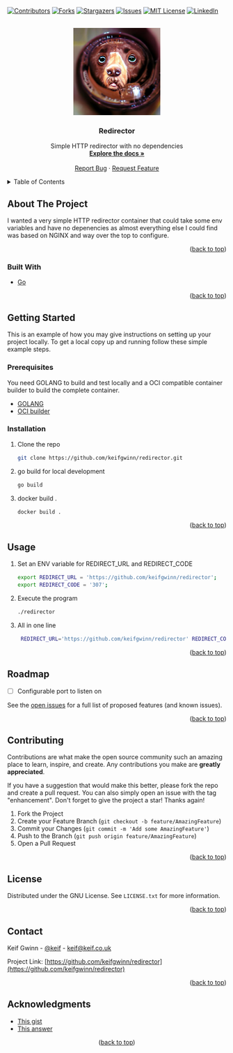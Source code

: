 <div id="top"></div>
<!--
*** Thanks for checking out the Best-README-Template. If you have a suggestion
*** that would make this better, please fork the repo and create a pull request
*** or simply open an issue with the tag "enhancement".
*** Don't forget to give the project a star!
*** Thanks again! Now go create something AMAZING! :D
-->



<!-- PROJECT SHIELDS -->
<!--
*** I'm using markdown "reference style" links for readability.
*** Reference links are enclosed in brackets [ ] instead of parentheses ( ).
*** See the bottom of this document for the declaration of the reference variables
*** for contributors-url, forks-url, etc. This is an optional, concise syntax you may use.
*** https://www.markdownguide.org/basic-syntax/#reference-style-links
-->
[![Contributors][contributors-shield]][contributors-url]
[![Forks][forks-shield]][forks-url]
[![Stargazers][stars-shield]][stars-url]
[![Issues][issues-shield]][issues-url]
[![MIT License][license-shield]][license-url]
[![LinkedIn][linkedin-shield]][linkedin-url]

<!-- PROJECT LOGO -->
<br />
<div align="center">
  <a href="https://github.com/keifgwinn/redirector">
    <img src="images/logo.jpg" alt="Logo" width="200" height="200">
  </a>

<h3 align="center">Redirector</h3>

  <p align="center">
    Simple HTTP redirector with no dependencies
    <br />
    <a href="https://github.com/keifgwinn/redirector"><strong>Explore the docs »</strong></a>
    <br />
    <br />
    <a href="https://github.com/keifgwinn/redirector/issues">Report Bug</a>
    ·
    <a href="https://github.com/keifgwinn/redirector/issues">Request Feature</a>
  </p>
</div>



<!-- TABLE OF CONTENTS -->
<details>
  <summary>Table of Contents</summary>
  <ol>
    <li>
      <a href="#about-the-project">About The Project</a>
      <ul>
        <li><a href="#built-with">Built With go and docker</a></li>
      </ul>
    </li>
    <li>
      <a href="#getting-started">Getting Started</a>
      <ul>
        <li><a href="#prerequisites">Prerequisites</a></li>
        <li><a href="#installation">Installation</a></li>
      </ul>
    </li>
    <li><a href="#usage">Usage</a></li>
    <li><a href="#roadmap">Roadmap</a></li>
    <li><a href="#contributing">Contributing</a></li>
    <li><a href="#license">License</a></li>
    <li><a href="#contact">Contact</a></li>
    <li><a href="#acknowledgments">Acknowledgments</a></li>
  </ol>
</details>



<!-- ABOUT THE PROJECT -->
## About The Project

I wanted a very simple HTTP redirector container that could take some env variables and have no depenencies as almost everything else I could find was based on NGINX and way over the top to configure.
<p align="right">(<a href="#top">back to top</a>)</p>



### Built With

* [Go](https://go.dev/)


<p align="right">(<a href="#top">back to top</a>)</p>



<!-- GETTING STARTED -->
## Getting Started

This is an example of how you may give instructions on setting up your project locally.
To get a local copy up and running follow these simple example steps.

### Prerequisites

You need GOLANG to build and test locally and a OCI compatible container builder to build the complete container.

* [GOLANG](https://go.dev/doc/tutorial/getting-started) 
* [OCI builder](https://projectatomic.io/blog/2018/03/the-many-ways-to-build-oci-images/) 

### Installation

1. Clone the repo
   ```sh
   git clone https://github.com/keifgwinn/redirector.git
   ```
2. go build for local development
   ```sh
   go build
   ```
3. docker build .
   ```sh
   docker build .
   ```   

<p align="right">(<a href="#top">back to top</a>)</p>

<!-- USAGE EXAMPLES -->
## Usage
1. Set an ENV variable for REDIRECT_URL and REDIRECT_CODE
   ```sh
   export REDIRECT_URL = 'https://github.com/keifgwinn/redirector';
   export REDIRECT_CODE = '307';
   ```

2. Execute the program
 
   ```sh
   ./redirector
   ```

3. All in one line 
   ```sh
    REDIRECT_URL='https://github.com/keifgwinn/redirector' REDIRECT_CODE=307 ./redirector
   ```

<p align="right">(<a href="#top">back to top</a>)</p>


<!-- ROADMAP -->
## Roadmap

- [ ] Configurable port to listen on

See the [open issues](https://github.com/keifgwinn/redirector/issues) for a full list of proposed features (and known issues).

<p align="right">(<a href="#top">back to top</a>)</p>


<!-- CONTRIBUTING -->
## Contributing

Contributions are what make the open source community such an amazing place to learn, inspire, and create. Any contributions you make are **greatly appreciated**.

If you have a suggestion that would make this better, please fork the repo and create a pull request. You can also simply open an issue with the tag "enhancement".
Don't forget to give the project a star! Thanks again!

1. Fork the Project
2. Create your Feature Branch (`git checkout -b feature/AmazingFeature`)
3. Commit your Changes (`git commit -m 'Add some AmazingFeature'`)
4. Push to the Branch (`git push origin feature/AmazingFeature`)
5. Open a Pull Request

<p align="right">(<a href="#top">back to top</a>)</p>

<!-- LICENSE -->
## License

Distributed under the GNU License. See `LICENSE.txt` for more information.

<p align="right">(<a href="#top">back to top</a>)</p>



<!-- CONTACT -->
## Contact

Keif Gwinn - [@keif](https://twitter.com/keif) - keif@keif.co.uk

Project Link: [https://github.com/keifgwinn/redirector](https://github.com/keifgwinn/redirector)

<p align="right">(<a href="#top">back to top</a>)</p>



<!-- ACKNOWLEDGMENTS -->
## Acknowledgments

* [This gist](https://gist.github.com/hSATAC/5343225)
* [This answer](https://codereview.stackexchange.com/a/108670)

<p align="center">(<a href="#top">back to top</a>)</p>

<!-- MARKDOWN LINKS & IMAGES -->
<!-- https://www.markdownguide.org/basic-syntax/#reference-style-links -->
[contributors-shield]: https://img.shields.io/github/contributors/keifgwinn/redirector.svg?style=for-the-badge
[contributors-url]: https://github.com/keifgwinn/redirector/graphs/contributors
[forks-shield]: https://img.shields.io/github/forks/keifgwinn/redirector.svg?style=for-the-badge
[forks-url]: https://github.com/keifgwinn/redirector/network/members
[stars-shield]: https://img.shields.io/github/stars/keifgwinn/redirector.svg?style=for-the-badge
[stars-url]: https://github.com/keifgwinn/redirector/stargazers
[issues-shield]: https://img.shields.io/github/issues/keifgwinn/redirector.svg?style=for-the-badge
[issues-url]: https://github.com/keifgwinn/redirector/issues
[license-shield]: https://img.shields.io/github/license/keifgwinn/redirector.svg?style=for-the-badge
[license-url]: https://github.com/keifgwinn/redirector/blob/master/LICENSE.txt
[linkedin-shield]: https://img.shields.io/badge/-LinkedIn-black.svg?style=for-the-badge&logo=linkedin&colorB=555
[linkedin-url]: https://linkedin.com/in/keifgwinn
[product-screenshot]: images/screenshot.png